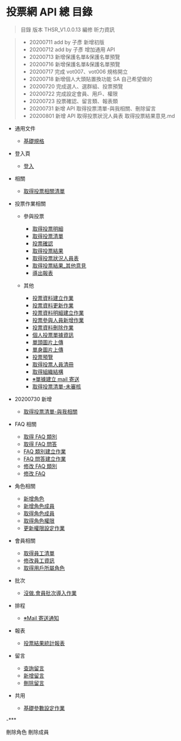 # 投票網 API 總 目錄

> 目錄
> 版本 THSR_V1.0.0.13
> 編修 昕力資訊

> - 20200711 add by 子彥 新增初版
> - 20200712 add by 子彥 增加通用 API
> - 20200713 新增保護名單&保護名單預覽
> - 20200716 新增保護名單&保護名單預覽
> - 20200717 完成 vot007、vot006 規格開立
> - 20200718 新增個人大頭貼置換功能 SA 自己希望做的
> - 20200720 完成選人、選群組、投票預覽
> - 20200722 完成設定會員、用戶、權限
> - 20200723 投票確認、留言類、報表類
> - 20200731 新增 API 取得投票清單-與我相關、刪除留言
> - 20200801 新增 API 取得投票狀況人員表 取得投票結果意見.md

- 通用文件

  - [基礎規格](./投票網/通用)

- 登入頁

  - [登入](./投票網/登入)

- 相關

  - [取得投票相關清單](./投票網/取得投票清單)

- 投票作業相關

  - 參與投票

    - [取得投票明細](./投票網/取得投票明細)
    - [取得投票清單](./投票網/取得投票清單)
    - [投票確認](./投票網/投票確認)
    - [取得投票結果](./投票網/取得投票結果)
    - [取得投票狀況人員表](./投票網/取得投票狀況人員表)
    - [取得投票結果\_其他意見](./投票網/取得投票結果_其他意見)
    - [導出報表](./投票網/導出報表)

  - 其他

    - [投票資料建立作業](./投票網/投票資料建立作業)
    - [投票資料更新作業](./投票網/投票資料更新作業)
    - [投票資料明細建立作業](./投票網/投票資料明細建立作業)
    - [投票參與人員新增作業](./投票網/投票參與人員新增作業)
    - [投票資料刪除作業](./投票網/投票資料刪除作業)
    - [個人投票單據資訊](./投票網/個人投票單據資訊)
    - [單頭圖片上傳](./投票網/單頭圖片上傳)
    - [單身圖片上傳](./投票網/單身圖片上傳)
    - [投票預覽](./投票網/投票預覽)
    - [取得投票人員清冊](./投票網/取得投票人員清冊)
    - [取得組織結構](./投票網/取得組織結構)
    - [※單據建立 mail 寄送](./投票網/_單據建立mail寄送)
    - [取得投票清單-未審核](./投票網/取得投票清單-未審核)

- 20200730 新增

  - [取得投票清單-與我相關](./投票網/取得投票清單-與我相關)

- FAQ 相關

  - [取得 FAQ 類別](./投票網/取得FAQ類別)
  - [取得 FAQ 問答](./投票網/取得FAQ問答)
  - [FAQ 類別建立作業](./投票網/FAQ類別建立作業)
  - [FAQ 問答建立作業](./投票網/FAQ問答建立作業)
  - [修改 FAQ 類別](./投票網/修改FAQ類別)
  - [修改 FAQ](./投票網/修改FAQ)

- 角色相關

  - [新增角色](./投票網/新增角色)
  - [新增角色成員](./投票網/新增角色成員)
  - [取得角色成員](./投票網/取得角色成員)
  - [取得角色權限](./投票網/取得角色權限)
  - [更新權限設定作業](./投票網/更新權限設定作業)

- 會員相關

  - [取得員工清單](./投票網/取得員工清單)
  - [修改員工資訊](./投票網/修改員工資訊)
  - [取得用戶所屬角色](./投票網/取得用戶所屬角色)

- 批次

  - [沒做.會員批次導入作業](./投票網/會員批次導入作業)

- 排程

  - [※Mail 寄送通知](./投票網/Mail寄送通知)

- 報表

  - [投票結果統計報表](./投票網/取得投票結果)

- 留言

  - [查詢留言](./投票網/查詢留言)
  - [新增留言](./投票網/新增留言)
  - [刪除留言](./投票網/刪除留言)

- 共用
  - [基礎參數設定作業](./投票網/基礎參數設定作業)

-\*\*\*

刪除角色
刪除成員
